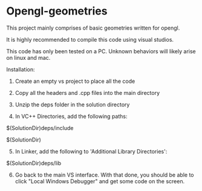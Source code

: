 # Opengl-geometries

This project mainly comprises of basic geometries written for opengl.

It is highly recommended to compile this code using visual studios.

This code has only been tested on a PC. Unknown behaviors will likely arise on linux and mac.

Installation:

1. Create an empty vs project to place all the code

2. Copy all the headers and .cpp files into the main directory

3. Unzip the deps folder in the solution directory

4. In VC++ Directories, add the following paths:

$(SolutionDir)deps/include

$(SolutionDir)

5. In Linker, add the following to 'Additional Library Directories':

$(SolutionDir)deps/lib

6. Go back to the main VS interface. With that done, you should be able to click "Local Windows Debugger" and get some code on the screen.
